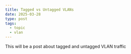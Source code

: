 ```yaml
---
title: Tagged vs Untagged VLANs
date: 2025-03-28
type: post
tags:
  - topic
  - vlan
---
```

This will be a post about tagged and untagged VLAN traffic